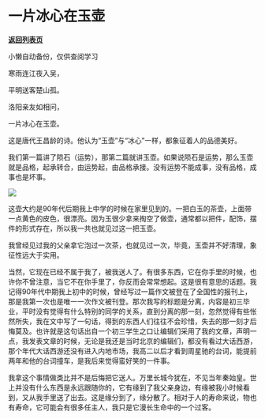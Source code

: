 # 一片冰心在玉壶

[**返回列表页**](/gzh/记忆承载)

小懒自动备份，仅供查阅学习

寒雨连江夜入吴，

平明送客楚山孤。

洛阳亲友如相问，

一片冰心在玉壶。

  

这是唐代王昌龄的诗。他认为“玉壶”与“冰心”一样，都象征着人的品德美好。

  

我们第一篇讲了陨石（运势），那第二篇就讲玉壶。如果说陨石是运势，那么玉壶就是品格，起承转合，由运势起，由品格承接。没有运势不能成事，没有品格，成事也是坏事。

  

![](http://mmbiz.qpic.cn/mmbiz_png/VToK8ByghCg8EibLIF8XM28ukoAj2YxsDQVWDFep15Mj0oZt2tqw978jLCeyYa02NdosAEM0buTnECiatrZz7hiaQ/0?wx_fmt=png)

  

  

这壶大约是90年代后期我上中学的时候在家里见到的。一把白玉的茶壶，上面带一点黄色的皮色，很漂亮。因为玉很少拿来掏空了做壶，通常都以把件，配饰，摆件的形式存在，所以我一共也就见过这一把玉壶。

  

我曾经见过我的父亲拿它泡过一次茶，也就见过一次，毕竟，玉壶并不好清理，象征性远大于实用。

  

当然，它现在已经不属于我了，被我送人了。有很多东西，它在你手里的时候，也许你不曾注意，当它不在你手里了，你反而会常常想起。这是很有意思的话题。我记得90年代中期我上初中的时候，曾经写过一篇作文被登在了全国性的报刊上，那是我第一次也是唯一一次作文被刊登。那次我写的标题是分离，内容是初三毕业，平时没有觉得有什么特别的同学的关系，直到分离的那一刻，忽然觉得有些怅然所失，我在文中写了一句话，得到的东西人们往往不会珍惜，失去的那一刻才后悔莫及。也许就是这句话出自一个初三学生之口让编辑们采用了我的文章，声明一点，我发表文章的时候，无论是我还是当时北京的编辑们，都没有看过大话西游，那个年代大话西游还没有进入内地市场，我高二以后才看到周星驰的台词，能提前两年和他的台词撞车，是我后来觉得蛮好笑的一件事。

  

我拿这个事情做类比并不是后悔把它送人。万里长城今犹在，不见当年秦始皇。世上并没有什么东西是永远跟随你的，它有缘到了我父亲身边，有缘被我小时候看到，又从我手里送了出去。这是缘分到了，缘分散了。相对于人的寿命来说，物也有寿命，它可能会有很多任主人，我只是它漫长生命中的一个过客。

